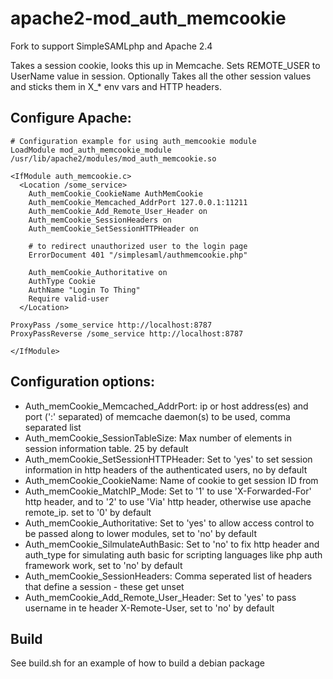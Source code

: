 apache2-mod_auth_memcookie
==========================

Fork to support SimpleSAMLphp and Apache 2.4

Takes a session cookie, looks this up in Memcache.  Sets REMOTE_USER to UserName value in session. Optionally  Takes all the other session values and sticks them in X_* env vars and HTTP headers.

## Configure Apache:

    # Configuration example for using auth_memcookie module
    LoadModule mod_auth_memcookie_module /usr/lib/apache2/modules/mod_auth_memcookie.so

    <IfModule auth_memcookie.c>
      <Location /some_service>
        Auth_memCookie_CookieName AuthMemCookie
        Auth_memCookie_Memcached_AddrPort 127.0.0.1:11211
        Auth_memCookie_Add_Remote_User_Header on
        Auth_memCookie_SessionHeaders on
        Auth_memCookie_SetSessionHTTPHeader on

        # to redirect unauthorized user to the login page
        ErrorDocument 401 "/simplesaml/authmemcookie.php"

        Auth_memCookie_Authoritative on
        AuthType Cookie
        AuthName "Login To Thing"
        Require valid-user
      </Location>

    ProxyPass /some_service http://localhost:8787
    ProxyPassReverse /some_service http://localhost:8787

    </IfModule>


## Configuration options:

* Auth_memCookie_Memcached_AddrPort: ip or host address(es) and port (':' separated) of memcache daemon(s) to be used, comma separated list
* Auth_memCookie_SessionTableSize: Max number of elements in session information table. 25 by default
* Auth_memCookie_SetSessionHTTPHeader: Set to 'yes' to set session information in http headers of the authenticated users, no by default
* Auth_memCookie_CookieName: Name of cookie to get session ID from
* Auth_memCookie_MatchIP_Mode: Set to '1' to use 'X-Forwarded-For' http header, and to '2' to use 'Via' http header, otherwise use apache remote_ip. set to '0' by default
* Auth_memCookie_Authoritative: Set to 'yes' to allow access control to be passed along to lower modules, set to 'no' by default
* Auth_memCookie_SilmulateAuthBasic: Set to 'no' to fix http header and auth_type for simulating auth basic for scripting languages like php auth framework work, set to 'no' by default
* Auth_memCookie_SessionHeaders: Comma seperated list of headers that define a session - these get unset
* Auth_memCookie_Add_Remote_User_Header: Set to 'yes' to pass username in te header X-Remote-User, set to 'no' by default


## Build

See build.sh for an example of how to build a debian package


